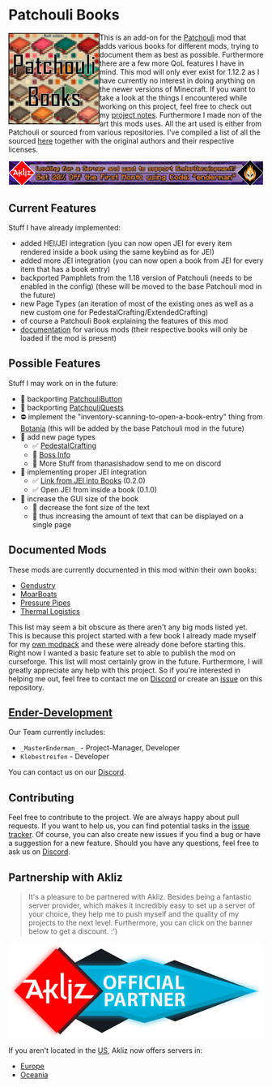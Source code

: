 # Patchouli Books

<img src="PatchouliBooks.png" align="left" width="180px"/>

This is an add-on for the [Patchouli](https://www.curseforge.com/minecraft/mc-mods/patchouli-rofl-edition) mod that adds various books for different mods, trying to document them as best as possible. Furthermore there are a few more QoL features I have in mind. This mod will only ever exist for 1.12.2 as I have currently no interest in doing anything on the newer versions of Minecraft.
If you want to take a look at the things I encountered while working on this project, feel free to check out my [project notes](NOTES.md). Furthermore I made non of the art this mods uses. All the art used is either from Patchouli or sourced from various repositories. I've compiled a list of all the sourced [here](https://github.com/Ender-Development/PatchouliBooks/blob/master/src/main/resources/assets/patchoulibooks/textures/sources.md) together with the original authors and their respective licenses.

[![](banner.png)](https://www.akliz.net/enderman)

## Current Features
Stuff I have already implemented:
- added HEI/JEI integration (you can now open JEI for every item rendered inside a book using the same keybind as for JEI)
- added more JEI integration (you can now open a book from JEI for every item that has a book entry)
- backported Pamphlets from the 1.18 version of Patchouli (needs to be enabled in the config) (these will be moved to the base Patchouli mod in the future)
- new Page Types (an iteration of most of the existing ones as well as a new custom one for PedestalCrafting/ExtendedCrafting)
- of course a Patchouli Book explaining the features of this mod
- [documentation](#documented-mods) for various mods (their respective books will only be loaded if the mod is present)

##  Possible Features
Stuff I may work on in the future:
- 🔳 backporting [PatchouliButton](https://www.curseforge.com/minecraft/mc-mods/patchoulibutton)
- 🔳 backporting [PatchouliQuests](https://www.curseforge.com/minecraft/mc-mods/patchouli-quests)
- ⛔ implement the "inventory-scanning-to-open-a-book-entry" thing from [Botania](https://github.com/VazkiiMods/Botania/blob/1.12-final/src/main/java/vazkii/botania/client/core/handler/TooltipAdditionDisplayHandler.java) (this will be added by the base Patchouli mod in the future)
- 🔳 add new page types
  - ✅ [PedestalCrafting](https://www.curseforge.com/minecraft/customization/pedestal-recipe-template-for-patchouli)
  - 🔳 [Boss Info](https://www.curseforge.com/minecraft/customization/patchouli-template-boss-info)
  - 🔳 More Stuff from thanasishadow send to me on discord
- 🔳 implementing proper JEI integration
  - ✅ [Link from JEI into Books](https://github.com/CaliforniaDemise/Patchouli/issues/1) (0.2.0)
  - ✅ Open JEI from inside a book (0.1.0)
- 🔳 increase the GUI size of the book
  - 🔳 decrease the font size of the text
  - 🔳 thus increasing the amount of text that can be displayed on a single page

## Documented Mods

These mods are currently documented in this mod within their own books:
- [Gendustry](https://www.curseforge.com/minecraft/mc-mods/gendustry)
- [MoarBoats](https://www.curseforge.com/minecraft/mc-mods/moar-boats)
- [Pressure Pipes](https://www.curseforge.com/minecraft/mc-mods/pressure-pipes)
- [Thermal Logistics](https://www.curseforge.com/minecraft/mc-mods/thermallogistics)

This list may seem a bit obscure as there aren't any big mods listed yet. This is because this project started with a few book I already made myself for my [own modpack](https://www.curseforge.com/minecraft/modpacks/zerblands-remastered) and these were already done before starting this. Right now I wanted a basic feature set to able to publish the mod on curseforge. This list will most certainly grow in the future. Furthermore, I will greatly appreciate any help with this project. So if you're interested in helping me out, feel free to contact me on [Discord](https://discord.gg/JF7x2vG) or create an [issue](https://github.com/Ender-Development/PatchouliBooks/issues) on this repository.

## [Ender-Development](https://github.com/Ender-Development)

Our Team currently includes:
- `_MasterEnderman_` - Project-Manager, Developer
- `Klebestreifen` - Developer

You can contact us on our [Discord](https://discord.gg/JF7x2vG).

## Contributing
Feel free to contribute to the project. We are always happy about pull requests.
If you want to help us, you can find potential tasks in the [issue tracker](https://github.com/Ender-Development/PatchouliBooks/issues).
Of course, you can also create new issues if you find a bug or have a suggestion for a new feature.
Should you have any questions, feel free to ask us on [Discord](https://discord.gg/JF7x2vG).

## Partnership with Akliz

> It's a pleasure to be partnered with Akliz. Besides being a fantastic server provider, which makes it incredibly easy to set up a server of your choice, they help me to push myself and the quality of my projects to the next level. Furthermore, you can click on the banner below to get a discount. :')

<a href="https://www.akliz.net/enderman"><img src="https://github.com/MasterEnderman/Zerblands-Remastered/raw/master/Akliz_Partner.png" align="center"/></a>

If you aren't located in the [US](https://www.akliz.net/enderman), Akliz now offers servers in:

- [Europe](https://www.akliz.net/enderman-eu)
- [Oceania](https://www.akliz.net/enderman-oce)
